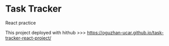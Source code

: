 # Task Tracker 

React practice

This project deployed with hithub >>> https://oguzhan-ucar.github.io/task-tracker-react-project/
